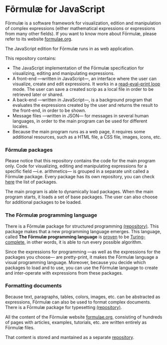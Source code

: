 # Fōrmulæ for JavaScript

Fōrmulæ is a software framework for visualization, edition and manipulation of complex expressions (either mathematical expressions or expressions from many other fields). If you want to know more about Fōrmulæ, please refer to its website [formulae.org](https://formulae.org).

The JavaScript edition for Fōrmulæ runs in as web application.

This repository contains:

* The JavaScript implementation of the Fōrmulæ specification for visualizing, editing and manipulating expressions.
* A front-end —written in JavaScript—, an interface where the user can visualize, create and edit expressions. It works in a [read–eval–print loop](https://en.wikipedia.org/wiki/Read%E2%80%93eval%E2%80%93print_loop) mode. The user can save a created scrip as a local file in order to be retrieved later or shared.
* A back-end —written in JavaScript—, is a background program that evaluates the expressions created by the user and returns the result to the front-end, in order to be shown.
* Message files —written in JSON— for messages in several human languages, in order to the main program can be used for different locales.
* Because the main program runs as a web page, it requires some additional resources, such as a HTML file, a CSS file, images, icons, etc.

### Fōrmulæ packages

Please notice that this repository contains the code for the main program only. Code for visualizing, editing and manipulating expressions for a specific field —i.e. arithmetics— is grouped in a separate unit called a Fōrmulæ package. Every package has its own repository, you can check [here](https://github.com/formulae-org) the list of packages.

The main program is able to dynamically load packages. When the main program starts, it loads a set of base packages. The user can also choose for additional packages to be loaded. 

### The Fōrmulæ programming language

There is a Fōrmulæ package for structured programming [(repository)](https://github.com/formulae-org/package-programming-js). This package makes that a new programming language emerges. This language, called **The Fōrmulæ programming language** is [proven](https://formulae.org/?script=examples/Universal_Turing_machine) to be [Turing-complete](https://en.wikipedia.org/wiki/Turing_completeness), in other words, it is able to run every possible algorithm.

Since the expressions for programming —as well as the expressions for the packages you choose— are pretty-print, it makes the Fōrmulæ language a visual programming language. Moreover, because you decide which packages to load and to use, you can use the Fōrmulæ language to create and inter-operate with expressions from these packages.

### Formatting documents

Because text, paragraphs, tables, colors, images, etc. can be abstracted as expressions, Fōrmulæ can also be used to format complex documents. There is a Fōrmulæ package for typesetting [(repository)](https://github.com/formulae-org/package-typesetting-js).

All the content of the Fōrmulæ website [formulae.org](https://formulae.org), consisting of hundreds of pages with articles, examples, tutorials, etc. are written entirely as Fōrmulæ files.

That content is stored and mantained as a separate [repository](https://github.com/formulae-org/web-content).

